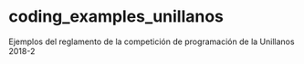 # coding_examples_unillanos
Ejemplos del reglamento de la competición de programación de la Unillanos 2018-2
